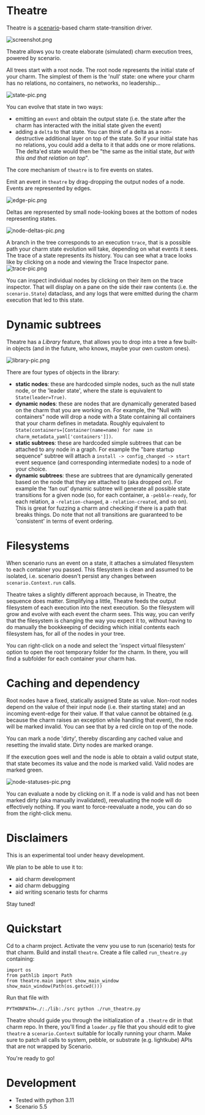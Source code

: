 Theatre
=======

Theatre is a [scenario](https://github.com/canonical/ops-scenario)-based charm state-transition driver.

![screenshot.png](theatre%2Fresources%2Fbranding%2Fscreenshot.png)

Theatre allows you to create elaborate (simulated) charm execution trees, powered by scenario.

All trees start with a root node.
The root node represents the initial state of your charm. The simplest of them is the 'null' state: one where your charm has no relations, no containers, no networks, no leadership...

![state-pic.png](theatre%2Fresources%2Fbranding%2Fstate-pic.png)

You can evolve that state in two ways:
- emitting an `event` and obtain the output state (i.e. the state after the charm has interacted with the initial state given the event)
- adding a `delta` to that state. You can think of a delta as a non-destructive additional layer on top of the state. So if your initial state has no relations, you could add a delta to it that adds one or more relations. The delta'ed state would then be "the same as the initial state, _but with this and that relation on top_".

The core mechanism of `theatre` is to fire events on states. 

Emit an event in `theatre` by drag-dropping the output nodes of a node.
Events are represented by edges.

![edge-pic.png](theatre%2Fresources%2Fbranding%2Fedge-pic.png)

Deltas are represented by small node-looking boxes at the bottom of nodes representing states.

![node-deltas-pic.png](theatre%2Fresources%2Fbranding%2Fnode-deltas-pic.png)

A branch in the tree corresponds to an execution `trace`, that is a possible path your charm state evolution will take, depending on what events it sees. 
The trace of a state represents its history.
You can see what a trace looks like by clicking on a node and viewing the Trace Inspector pane.
![trace-pic.png](theatre%2Fresources%2Fbranding%2Ftrace-pic.png)

You can inspect individual nodes by clicking on their item on the trace inspector. That will display on a pane on the side their raw contents (i.e. the `scenario.State`) dataclass, and any logs that were emitted during the charm execution that led to this state. 


Dynamic subtrees
================

Theatre has a _Library_ feature, that allows you to drop into a tree a few built-in objects (and in the future, who knows, maybe your own custom ones). 

![library-pic.png](theatre%2Fresources%2Fbranding%library-pic.png)

There are four types of objects in the library:
- **static nodes**: these are hardcoded simple nodes, such as the null state node, or the 'leader state', where the state is equivalent to `State(leader=True)`.
- **dynamic nodes**: these are nodes that are dynamically generated based on the charm that you are working on. For example, the "Null with containers" node will drop a node with a State containing all containers that your charm defines in metadata. Roughly equivalent to `State(containers=[Container(name=name) for name in charm_metadata_yaml['containers']])`.
- **static subtrees**: these are hardcoded simple subtrees that can be attached to any node in a graph. For example the "bare startup sequence" subtree will attach a `install -> config_changed -> start` event sequence (and corresponding intermediate nodes) to a node of your choice. 
- **dynamic subtrees**: these are subtrees that are dynamically generated based on the node that they are attached to (aka dropped on). For example the 'fan out' dynamic subtree will generate all possible state transitions for a given node (so, for each container, a `-pebble-ready`, for each relation, a `-relation-changed`, a `-relation-created`, and so on). This is great for fuzzing a charm and checking if there is a path that breaks things. Do note that not all transitions are guaranteed to be 'consistent' in terms of event ordering.


Filesystems
===========

When scenario runs an event on a state, it attaches a simulated filesystem to each container you passed. This filesystem is clean and assumed to be isolated, i.e. scenario doesn't persist any changes between `scenario.Context.run` calls.

Theatre takes a slightly different approach because, in Theatre, the sequence does matter. Simplifying a little, Theatre feeds the output filesystem of each execution into the next execution. So the filesystem will grow and evolve with each event the charm sees. This way, you can verify that the filesystem is changing the way you expect it to, without having to do manually the bookkeeping of deciding which initial contents each filesystem has, for all of the nodes in your tree.

You can right-click on a node and select the 'inspect virtual filesystem' option to open the root temporary folder for the charm. In there, you will find a subfolder for each container your charm has.


Caching and dependency
======================

Root nodes have a fixed, statically assigned State as value.
Non-root nodes depend on the value of their input node (i.e. their starting state) and an incoming event-edge for their value. If that value cannot be obtained (e.g. because the charm raises an exception while handling that event), the node will be marked invalid. You can see that by a red circle on top of the node. 

You can mark a node 'dirty', thereby discarding any cached value and resetting the invalid state. Dirty nodes are marked orange.

If the execution goes well and the node is able to obtain a valid output state, that state becomes its value and the node is marked valid. Valid nodes are marked green.

![node-statuses-pic.png](theatre%2Fresources%2Fbranding%2Fnode-statuses-pic.png)

You can evaluate a node by clicking on it. If a node is valid and has not been marked dirty (aka manually invalidated), reevaluating the node will do effectively nothing. If you want to force-reevaluate a node, you can do so from the right-click menu. 

Disclaimers
===========

This is an experimental tool under heavy development.

We plan to be able to use it to:
- aid charm development
- aid charm debugging
- aid writing scenario tests for charms

Stay tuned!

Quickstart
==========

Cd to a charm project. 
Activate the venv you use to run (scenario) tests for that charm.
Build and install `theatre`.
Create a file called `run_theatre.py` containing:

    import os
    from pathlib import Path
    from theatre.main import show_main_window
    show_main_window(Path(os.getcwd()))

Run that file with 

    PYTHONPATH=./:./lib:./src python ./run_theatre.py

Theatre should guide you through the initialization of a `.theatre` dir in that charm repo. In there, you'll find a `loader.py` file that you should edit to give `theatre` a `scenario.Context` suitable for locally running your charm. Make sure to patch all calls to system, pebble, or substrate (e.g. lightkube) APIs that are not wrapped by Scenario.

You're ready to go! 


Development
===========

- Tested with python 3.11
- Scenario 5.5

